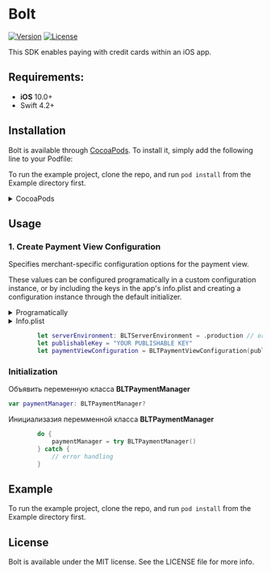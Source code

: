 # Bolt

[![Version](https://img.shields.io/cocoapods/v/Bolt.svg?style=flat)](http://cocoapods.org/pods/Bolt)
[![License](https://img.shields.io/cocoapods/l/Bolt.svg?style=flat)](http://cocoapods.org/pods/Bolt)

This SDK enables paying with credit cards within an iOS app.

## Requirements:
- **iOS** 10.0+
- Swift 4.2+

## Installation

Bolt is available through [CocoaPods](http://cocoapods.org). To install
it, simply add the following line to your Podfile:

To run the example project, clone the repo, and run `pod install` from the Example directory first.

<details>
<summary>CocoaPods</summary>
</br>
<p>To integrate SwifterSwift into your Xcode project using <a href="http://cocoapods.org">CocoaPods</a>, specify it in your <code>Podfile</code>:</p>

```ruby
pod "Bolt"
```
</details>

## Usage

### 1. Create Payment View Configuration

Specifies merchant-specific configuration options for the payment view.

These values can be configured programatically in a custom configuration instance, or by including the keys in the app's info.plist and creating a configuration instance through the default initializer.

<details>
<summary>Programatically</summary>
        
```swift
        let serverEnvironment: BLTServerEnvironment = .production // or .sandbox
        let publishableKey = "YOUR PUBLISHABLE KEY"
        let paymentViewConfiguration = BLTPaymentViewConfiguration(publishableKey: publishableKey, serverEnvironment: serverEnvironment)
```
</details>

<details>
<summary>Info.plist</summary>
</br>
<p>Include the keys BLTPublishableKey and BLTServerEnvironmentKey in the app's info.plist.</p>

1. Right-click **info.plist**, and choose **Open As Source Code**.
2. Copy and paste the following XML snippet into the body of your file (`XML <dict>...</dict>`).

```XML
<key>BLTPublishableKey</key>
<string>Your Publishable Key</string>
<key>BLTServerEnvironment</key>
<integer>0</integer>
```

For BLTServerEnvironmentKey, a value of 0 specifies the sandbox server environment, a value of 1 specifies the production environment.
If BLTServerEnvironmentKey isn't present, production is assumed.

</br>
<p>  and creating a configuration instance through the default initializer.  Throws an exception if a default initializer is creating but the BLTPublishableKey isn't present in the Info.plist. </p>
</br>
<p>1. Right-click info.plist, and choose Open As Source Code.</p>


</details>

```swift
        let serverEnvironment: BLTServerEnvironment = .production // or .sandbox
        let publishableKey = "YOUR PUBLISHABLE KEY"
        let paymentViewConfiguration = BLTPaymentViewConfiguration(publishableKey: publishableKey, serverEnvironment: serverEnvironment)
```

### Initialization

Объявить переменную класса **BLTPaymentManager** 

```swift
var paymentManager: BLTPaymentManager?
```
Инициализазия перемменной класса **BLTPaymentManager**

```swift
        do {
            paymentManager = try BLTPaymentManager()
        } catch {
            // error handling
        }
```


## Example 

To run the example project, clone the repo, and run `pod install` from the Example directory first.

## License

Bolt is available under the MIT license. See the LICENSE file for more info.
